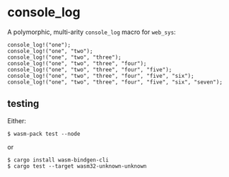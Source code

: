 # console_log

A polymorphic, multi-arity `console_log` macro for `web_sys`:

```
console_log!("one");
console_log!("one", "two");
console_log!("one", "two", "three");
console_log!("one", "two", "three", "four");
console_log!("one", "two", "three", "four", "five");
console_log!("one", "two", "three", "four", "five", "six");
console_log!("one", "two", "three", "four", "five", "six", "seven");
```

## testing

Either:

```
$ wasm-pack test --node
```

or

```
$ cargo install wasm-bindgen-cli
$ cargo test --target wasm32-unknown-unknown
```
